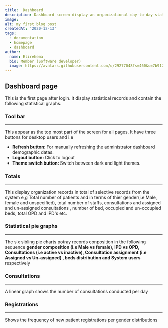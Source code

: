 ```yaml
---
title:  Dashboard
description: Dashboard screen display an organizational day-to-day statistical records.
image: 
alt: my first blog post
createdAt: '2020-12-13'
tags:
  - documentation
  - homepage
  - dashboard
author:
  name: Elirehema
  bio: Member (Software developer)
  image: https://avatars.githubusercontent.com/u/29277048?s=460&u=7b9129df86f037dc4fb021e22ecbf252f308e688&v=4
---
```

##  Dashboard page
This is the first page after login. It  display statistical records and contain the following statistical graphs.
<c-image src="dashboard.png" alt="Dashboard page"></c-image>
### Tool bar
---
This appear as the top most part of the screen for all pages. It have three buttons for desktop users and i.e 
* <strong>Refresh button: </strong>For manually refreshing the administrator dashboard demographic datas.
* <strong>Logout button: </strong> Click to logout
* <strong>Theme switch button: </strong>Switch between dark and light themes.

<c-image src="tool_bar.png" alt="Record totals"></c-image>


### Totals
---
This display organization records in total of selective records from the system e,g Total number of patients and in terms of thier gender(i.e Male, female and unspecified), total number of staffs, consultations and assigned and un-assigned consultations , number of bed, occupied and un-occupied beds, total OPD and IPD's etc. 
<c-image src="totals.png" alt="Record totals"></c-image>


### Statistical pie graphs
---
The six sibling pie charts potray  records conposition in the following sequence <strong>gender composition (i.e Male vs female), IPD vs OPD,  Consultations (i.e active vs inactive), Consultation assignment (i.e Assigned vs Un-assigned) , beds distribution and  System users</strong> respectively
<c-image src="statistical_pie_chart.png" alt="Six sibling pie charts"></c-image>

###  Consultations
---
A linear graph shows the number of consultations conducted per day
<c-image src="consultations_chart.png" alt="Number of consultations per day"></c-image>


### Registrations
---
Shows the frequency of new patient registrations per gender distributions
<c-image src="registration_frequency.png" alt="Patient registration frequency"></c-image>

